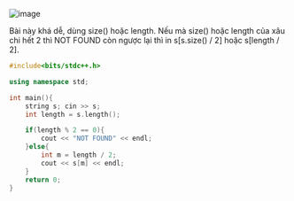 ![image](https://github.com/Llam-a/Practice_Cpp/assets/115911041/2d3cf5ab-bb99-4426-b563-6e59fc75be89)

Bài này khá dễ, dùng size() hoặc length. Nếu mà size() hoặc length của xâu chi hết 2 thì NOT FOUND còn ngược lại thì in s[s.size() / 2] hoặc s[length / 2].

```cpp
#include<bits/stdc++.h>

using namespace std;

int main(){
    string s; cin >> s;
    int length = s.length();

    if(length % 2 == 0){
        cout << "NOT FOUND" << endl;
    }else{
        int m = length / 2;
        cout << s[m] << endl;
    }
    return 0;
}
```
